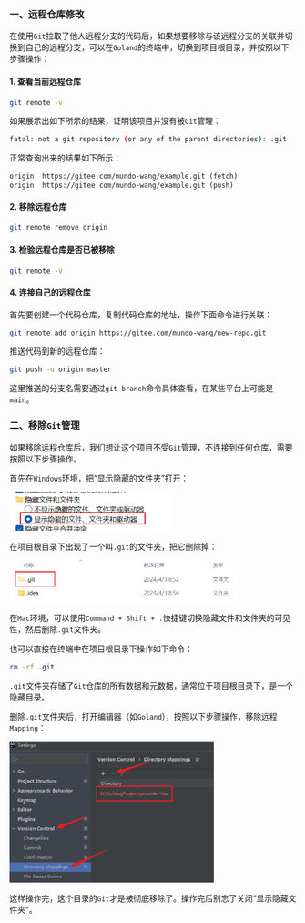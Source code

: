 ### 一、远程仓库修改

在使用`Git`拉取了他人远程分支的代码后，如果想要移除与该远程分支的关联并切换到自己的远程分支，可以在`Goland`的终端中，切换到项目根目录，并按照以下步骤操作：

#### 1. 查看当前远程仓库

```bash
git remote -v
```

如果展示出如下所示的结果，证明该项目并没有被`Git`管理：

```sh
fatal: not a git repository (or any of the parent directories): .git
```

正常查询出来的结果如下所示：

```
origin  https://gitee.com/mundo-wang/example.git (fetch)
origin  https://gitee.com/mundo-wang/example.git (push)
```

#### 2. 移除远程仓库

```bash
git remote remove origin
```

#### 3. 检验远程仓库是否已被移除

```sh
git remote -v
```

#### 4. 连接自己的远程仓库

首先要创建一个代码仓库，复制代码仓库的地址，操作下面命令进行关联：

```bash
git remote add origin https://gitee.com/mundo-wang/new-repo.git
```

推送代码到新的远程仓库：

```bash
git push -u origin master
```

这里推送的分支名需要通过`git branch`命令具体查看，在某些平台上可能是`main`。

### 二、移除`Git`管理

如果移除远程仓库后，我们想让这个项目不受`Git`管理，不连接到任何仓库，需要按照以下步骤操作。

首先在`Windows`环境，把“显示隐藏的文件夹”打开：

<img src="image/image-20240403090327920.png" alt="image-20240403090327920" style="zoom:67%;" />

在项目根目录下出现了一个叫`.git`的文件夹，把它删除掉：

<img src="image/image-20240403090423817.png" alt="image-20240403090423817" style="zoom:50%;" />



在`Mac`环境，可以使用`Command + Shift + .`快捷键切换隐藏文件和文件夹的可见性，然后删除`.git`文件夹。

也可以直接在终端中在项目根目录下操作如下命令：

```sh
rm -rf .git
```

`.git`文件夹存储了`Git`仓库的所有数据和元数据，通常位于项目根目录下，是一个隐藏目录。

删除`.git`文件夹后，打开编辑器（如`Goland`），按照以下步骤操作，移除远程`Mapping`：

<img src="image/image-20240403090651991.png" alt="image-20240403090651991" style="zoom: 67%;" />

这样操作完，这个目录的`Git`才是被彻底移除了。操作完后别忘了关闭“显示隐藏文件夹”。